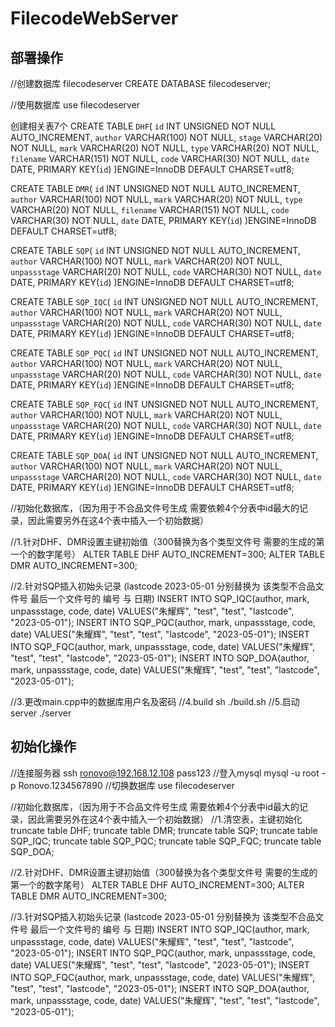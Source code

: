 # FilecodeWebServer

## 部署操作
//创建数据库 filecodeserver
CREATE DATABASE filecodeserver;

//使用数据库
use filecodeserver


创建相关表7个
CREATE TABLE `DHF`(
`id` INT UNSIGNED NOT NULL AUTO_INCREMENT,
`author` VARCHAR(100) NOT NULL,
`stage` VARCHAR(20) NOT NULL,
`mark` VARCHAR(20) NOT NULL,
`type` VARCHAR(20) NOT NULL,
`filename` VARCHAR(151) NOT NULL,
`code` VARCHAR(30) NOT NULL,
`date` DATE,
PRIMARY KEY(`id`)
)ENGINE=InnoDB DEFAULT CHARSET=utf8;

CREATE TABLE `DMR`(
`id` INT UNSIGNED NOT NULL AUTO_INCREMENT,
`author` VARCHAR(100) NOT NULL,
`mark` VARCHAR(20) NOT NULL,
`type` VARCHAR(20) NOT NULL,
`filename` VARCHAR(151) NOT NULL,
`code` VARCHAR(30) NOT NULL,
`date` DATE,
PRIMARY KEY(`id`)
)ENGINE=InnoDB DEFAULT CHARSET=utf8;

CREATE TABLE `SQP`(
`id` INT UNSIGNED NOT NULL AUTO_INCREMENT,
`author` VARCHAR(100) NOT NULL,
`mark` VARCHAR(20) NOT NULL,
`unpassstage` VARCHAR(20) NOT NULL,
`code` VARCHAR(30) NOT NULL,
`date` DATE,
PRIMARY KEY(`id`)
)ENGINE=InnoDB DEFAULT CHARSET=utf8;

CREATE TABLE `SQP_IQC`(
`id` INT UNSIGNED NOT NULL AUTO_INCREMENT,
`author` VARCHAR(100) NOT NULL,
`mark` VARCHAR(20) NOT NULL,
`unpassstage` VARCHAR(20) NOT NULL,
`code` VARCHAR(30) NOT NULL,
`date` DATE,
PRIMARY KEY(`id`)
)ENGINE=InnoDB DEFAULT CHARSET=utf8;

CREATE TABLE `SQP_PQC`(
`id` INT UNSIGNED NOT NULL AUTO_INCREMENT,
`author` VARCHAR(100) NOT NULL,
`mark` VARCHAR(20) NOT NULL,
`unpassstage` VARCHAR(20) NOT NULL,
`code` VARCHAR(30) NOT NULL,
`date` DATE,
PRIMARY KEY(`id`)
)ENGINE=InnoDB DEFAULT CHARSET=utf8;

CREATE TABLE `SQP_FQC`(
`id` INT UNSIGNED NOT NULL AUTO_INCREMENT,
`author` VARCHAR(100) NOT NULL,
`mark` VARCHAR(20) NOT NULL,
`unpassstage` VARCHAR(20) NOT NULL,
`code` VARCHAR(30) NOT NULL,
`date` DATE,
PRIMARY KEY(`id`)
)ENGINE=InnoDB DEFAULT CHARSET=utf8;

CREATE TABLE `SQP_DOA`(
`id` INT UNSIGNED NOT NULL AUTO_INCREMENT,
`author` VARCHAR(100) NOT NULL,
`mark` VARCHAR(20) NOT NULL,
`unpassstage` VARCHAR(20) NOT NULL,
`code` VARCHAR(30) NOT NULL,
`date` DATE,
PRIMARY KEY(`id`)
)ENGINE=InnoDB DEFAULT CHARSET=utf8;


//初始化数据库，（因为用于不合品文件号生成 需要依赖4个分表中id最大的记录，因此需要另外在这4个表中插入一个初始数据）

//1.针对DHF、DMR设置主键初始值（300替换为各个类型文件号  需要的生成的第一个的数字尾号）
ALTER TABLE DHF AUTO_INCREMENT=300;
ALTER TABLE DMR AUTO_INCREMENT=300;

//2.针对SQP插入初始头记录 (lastcode 2023-05-01 分别替换为 该类型不合品文件号 最后一个文件号的 编号 与 日期)
INSERT INTO SQP_IQC(author, mark, unpassstage, code, date) VALUES("朱耀辉", "test", "test", "lastcode", "2023-05-01");
INSERT INTO SQP_PQC(author, mark, unpassstage, code, date) VALUES("朱耀辉", "test", "test", "lastcode", "2023-05-01");
INSERT INTO SQP_FQC(author, mark, unpassstage, code, date) VALUES("朱耀辉", "test", "test", "lastcode", "2023-05-01");
INSERT INTO SQP_DOA(author, mark, unpassstage, code, date) VALUES("朱耀辉", "test", "test", "lastcode", "2023-05-01");

//3.更改main.cpp中的数据库用户名及密码
//4.build
    sh ./build.sh
//5.启动server
    ./server

  ## 初始化操作
  //连接服务器
ssh ronovo@192.168.12.108  pass123
//登入mysql
mysql -u root -p
Ronovo.1234567890
//切换数据库
use filecodeserver


//初始化数据库，（因为用于不合品文件号生成 需要依赖4个分表中id最大的记录，因此需要另外在这4个表中插入一个初始数据）
//1.清空表，主键初始化
truncate table DHF;
truncate table DMR;
truncate table SQP;
truncate table SQP_IQC;
truncate table SQP_PQC;
truncate table SQP_FQC;
truncate table SQP_DOA;

//2.针对DHF、DMR设置主键初始值（300替换为各个类型文件号  需要的生成的第一个的数字尾号）
ALTER TABLE DHF AUTO_INCREMENT=300;
ALTER TABLE DMR AUTO_INCREMENT=300;

//3.针对SQP插入初始头记录 (lastcode 2023-05-01 分别替换为 该类型不合品文件号 最后一个文件号的 编号 与 日期)
INSERT INTO SQP_IQC(author, mark, unpassstage, code, date) VALUES("朱耀辉", "test", "test", "lastcode", "2023-05-01");
INSERT INTO SQP_PQC(author, mark, unpassstage, code, date) VALUES("朱耀辉", "test", "test", "lastcode", "2023-05-01");
INSERT INTO SQP_FQC(author, mark, unpassstage, code, date) VALUES("朱耀辉", "test", "test", "lastcode", "2023-05-01");
INSERT INTO SQP_DOA(author, mark, unpassstage, code, date) VALUES("朱耀辉", "test", "test", "lastcode", "2023-05-01");
